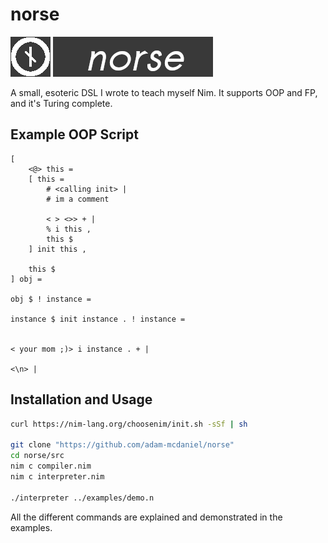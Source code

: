 # norse
![Norse](logo.png)
![Norse](name.png)

A small, esoteric DSL I wrote to teach myself Nim. It supports OOP and FP, and it's Turing complete.

## Example OOP Script

```
[
    <@> this =
    [ this =
        # <calling init> |
        # im a comment

        < > <>> + |
        % i this ,
        this $
    ] init this , 
    
    this $
] obj =

obj $ ! instance =

instance $ init instance . ! instance =


< your mom ;)> i instance . + |

<\n> |
```

## Installation and Usage
```bash
curl https://nim-lang.org/choosenim/init.sh -sSf | sh

git clone "https://github.com/adam-mcdaniel/norse"
cd norse/src
nim c compiler.nim
nim c interpreter.nim

./interpreter ../examples/demo.n
```

All the different commands are explained and demonstrated in the examples.
